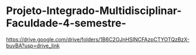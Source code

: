 # Projeto-Integrado-Multidisciplinar-Faculdade-4-semestre-
https://drive.google.com/drive/folders/1B6C2OJnHSINCFAzpCTYOTQzBzX-buvBA?usp=drive_link
